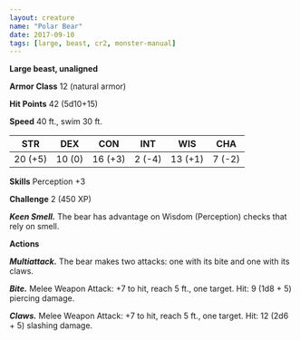 ```yaml
---
layout: creature
name: "Polar Bear"
date: 2017-09-10
tags: [large, beast, cr2, monster-manual]
---
```


**Large beast, unaligned**

**Armor Class** 12 (natural armor)

**Hit Points** 42 (5d10+15)

**Speed** 40 ft., swim 30 ft.

|   STR   |   DEX   |   CON   |   INT   |   WIS   |   CHA   |
|:-----:|:-----:|:-----:|:-----:|:-----:|:-----:|
| 20 (+5) | 10 (0) | 16 (+3) | 2 (-4) | 13 (+1) | 7 (-2) |

**Skills** Perception +3

**Challenge** 2 (450 XP)

***Keen Smell.*** The bear has advantage on Wisdom (Perception) checks that rely on smell.

**Actions**

***Multiattack.*** The bear makes two attacks: one with its bite and one with its claws.

***Bite.*** Melee Weapon Attack: +7 to hit, reach 5 ft., one target. Hit: 9 (1d8 + 5) piercing damage.

***Claws.*** Melee Weapon Attack: +7 to hit, reach 5 ft., one target. Hit: 12 (2d6 + 5) slashing damage.

